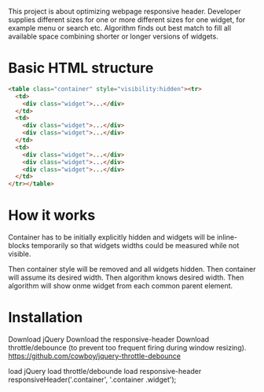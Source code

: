 This project is about optimizing webpage responsive header.
Developer supplies different sizes for one or more different sizes
for one widget, for example menu or search etc.
Algorithm finds out best match to fill all available space
combining shorter or longer versions of widgets.

Basic HTML structure
========================

```html
<table class="container" style="visibility:hidden"><tr>
  <td>
    <div class="widget">...</div>
  </td>
  <td>
    <div class="widget">...</div>
    <div class="widget">...</div>
  </td>
  <td>
    <div class="widget">...</div>
    <div class="widget">...</div>
    <div class="widget">...</div>
  </td>
</tr></table>
```

How it works
========================

Container has to be initially explicitly hidden
and widgets will be inline-blocks temporarily
so that widgets widths could be measured while not visible.

Then container style will be removed and all widgets hidden.
Then container will assume its desired width.
Then algorithm knows desired width.
Then algorithm will show onme widget
from each common parent element.

Installation
========================

Download jQuery
Download the responsive-header
Download throttle/debounce (to prevent too frequent firing during window resizing).
https://github.com/cowboy/jquery-throttle-debounce

load jQuery
load throttle/debounde
load responsive-header
responsiveHeader('.container', '.container .widget');
